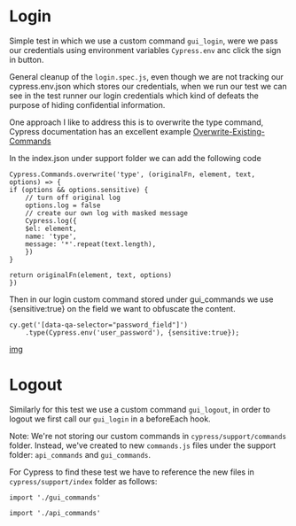 # Login

Simple test in which we use a custom command `gui_login`, were we pass our credentials using environment variables `Cypress.env` anc click the sign in button.

General cleanup of the `login.spec.js`, even though we are not tracking our cypress.env.json which stores our credentials, when we run our test we can see in the test runner our login credentials which kind of defeats the purpose of hiding confidential information.

One approach I like to address this is to overwrite the type command, Cypress documentation has an excellent example [Overwrite-Existing-Commands](https://docs.cypress.io/api/cypress-api/custom-commands#Dual-Commands)

In the index.json under support folder we can add the following code

    Cypress.Commands.overwrite('type', (originalFn, element, text, options) => {
    if (options && options.sensitive) {
        // turn off original log
        options.log = false
        // create our own log with masked message
        Cypress.log({
        $el: element,
        name: 'type',
        message: '*'.repeat(text.length),
        })
    }
    
    return originalFn(element, text, options)
    })


Then in our login custom command stored under gui_commands we use {sensitive:true} on the field we want to obfuscate the content.

    cy.get('[data-qa-selector="password_field"]')
        .type(Cypress.env('user_password'), {sensitive:true});

[img](https://github.com/DanielRamos84/cypress-intermediate-course/blob/master/screenshots/Snip_01.png)

# Logout
Similarly for this test we use a custom command `gui_logout`, in order to logout we first call our `gui_login` in a beforeEach hook.

Note: We're not storing our custom commands in `cypress/support/commands` folder.  Instead, we've created to new `commands.js` files under the support folder: `api_commands` and `gui_commands`.

For Cypress to find these test we have to reference the new files in `cypress/support/index` folder as follows:

`import './gui_commands'`

`import './api_commands'`
